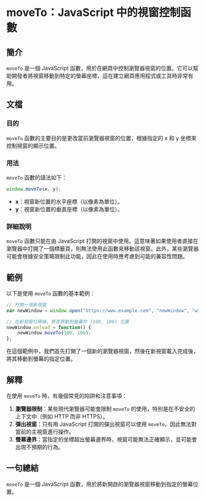 <!--
Meta Description: # moveTo：JavaScript 中的視窗控制函數 ## 簡介 `moveTo` 是一個 JavaScript 函數，用於在網頁中控制瀏覽器視窗的位置。它可以幫助開發者將視窗移動到特定的螢幕座標，這在建立網頁應用程式或工具時非常有用。 ## 文檔 ### 目的 `moveTo` 函數的主要目的...
Meta Keywords: moveto, javascript, newwindow, 100, 是一個
-->

# moveTo：JavaScript 中的視窗控制函數

## 簡介
`moveTo` 是一個 JavaScript 函數，用於在網頁中控制瀏覽器視窗的位置。它可以幫助開發者將視窗移動到特定的螢幕座標，這在建立網頁應用程式或工具時非常有用。

## 文檔
### 目的
`moveTo` 函數的主要目的是更改當前瀏覽器視窗的位置，根據指定的 x 和 y 坐標來控制視窗的顯示位置。

### 用法
`moveTo` 函數的語法如下：

```javascript
window.moveTo(x, y);
```

- **x**：視窗新位置的水平座標（以像素為單位）。
- **y**：視窗新位置的垂直座標（以像素為單位）。

### 詳細說明
`moveTo` 函數只能在由 JavaScript 打開的視窗中使用。這意味著如果使用者直接在瀏覽器中打開了一個標籤頁，則無法使用此函數來移動該視窗。此外，某些瀏覽器可能會根據安全策略限制此功能，因此在使用時應考慮到可能的兼容性問題。

## 範例
以下是使用 `moveTo` 函數的基本範例：

```javascript
// 打開一個新視窗
var newWindow = window.open("https://www.example.com", "newWindow", "width=600,height=400");

// 在新視窗打開後，將其移動到螢幕的 (100, 100) 位置
newWindow.onload = function() {
    newWindow.moveTo(100, 100);
};
```

在這個範例中，我們首先打開了一個新的瀏覽器視窗，然後在新視窗載入完成後，將其移動到螢幕的指定位置。

## 解釋
在使用 `moveTo` 時，有幾個常見的陷阱和注意事項：

1. **瀏覽器限制**：某些現代瀏覽器可能會限制 `moveTo` 的使用，特別是在不安全的上下文中（例如 HTTP 而非 HTTPS）。
2. **彈出視窗**：只有用 JavaScript 打開的彈出視窗可以使用 `moveTo`，因此無法對當前的主視窗進行操作。
3. **螢幕邊界**：當指定的坐標超出螢幕邊界時，視窗可能無法正確顯示，並可能會出現不預期的行為。

## 一句總結
`moveTo` 是一個 JavaScript 函數，用於將新開啟的瀏覽器視窗移動到指定的螢幕位置。